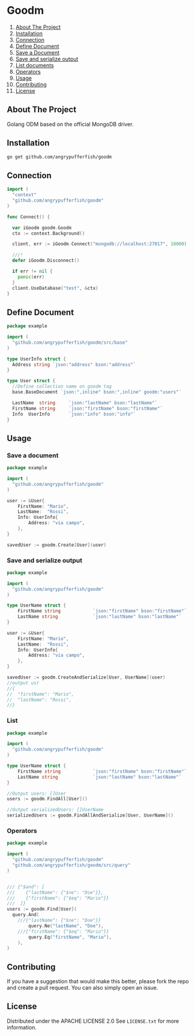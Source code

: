 # Goodm

<!-- TABLE OF CONTENTS -->

  <ol>
    <li><a href="#about-the-project">About The Project</a></li>
    <li><a href="#installation">Installation</a></li>
    <li><a href="#connection">Connection</a></li>
    <li><a href="#define-document">Define Document</a></li>
    <li><a href="#save-a-document">Save a Document</a></li>
    <li><a href="#save-and-serialize-output">Save and serialize output</a></li>
    <li><a href="#list-documents">List documents</a></li>
    <li><a href="#operators">Operators</a></li>
    <li><a href="#usage">Usage</a></li>
    <li><a href="#contributing">Contributing</a></li>
    <li><a href="#license">License</a></li>
  </ol>



<!-- ABOUT THE PROJECT -->
## About The Project

Golang ODM based on the official MongoDB driver.


<!-- GETTING STARTED -->
## Installation

```sh
go get github.com/angrypufferfish/goodm
```

## Connection

```go
import (
  "context"
  "github.com/angrypufferfish/goodm"
)

func Connect() {

  var iGoodm goodm.Goodm
  ctx := context.Background()

  client, err := iGoodm.Connect("mongodb://localhost:27017", 10000)

  ///!
  defer iGoodm.Disconnect()

  if err != nil {
    panic(err)
  }
  client.UseDatabase("test", &ctx)
}

```

## Define Document

```go
package example

import (
  "github.com/angrypufferfish/goodm/src/base"
)

type UserInfo struct {
  Address string `json:"address" bson:"address"`
}

type User struct {
  //Define collection name on goodm tag
  base.BaseDocument `json:",inline" bson:",inline" goodm:"users"`

  LastName  string     `json:"lastName" bson:"lastName"`
  FirstName string     `json:"firstName" bson:"firstName"`
  Info  UserInfo       `json:"info" bson:"info"`
}

```

## Usage

### Save a document

```go
package example

import (
  "github.com/angrypufferfish/goodm"
)

user := &User{
	FirstName: "Mario",
	LastName:  "Rossi",
	Info: UserInfo{
		Address: "via campo",
	},
}

savedUser := goodm.Create[User](user)

```

### Save and serialize output

```go
package example

import (
  "github.com/angrypufferfish/goodm"
)

type UserName struct {
	FirstName string            `json:"firstName" bson:"firstName"`
	LastName string             `json:"lastName" bson:"lastName"`
}

user := &User{
	FirstName: "Mario",
	LastName:  "Rossi",
	Info: UserInfo{
		Address: "via campo",
	},
}

savedUser := goodm.CreateAndSerialize[User, UserName](user)
//output usr
//{
//  "firstName": "Mario",
//  "lastName": "Rossi",
//}
```

### List

```go
package example

import (
  "github.com/angrypufferfish/goodm"
)

type UserName struct {
	FirstName string            `json:"firstName" bson:"firstName"`
	LastName string             `json:"lastName" bson:"lastName"`
}

//Output users: []User
users := goodm.FindAll[User]()

//Output serializedUsers: []UserName
serializedUsers := goodm.FindAllAndSerialize[User, UserName]()

```

### Operators

```go
package example

import (
  "github.com/angrypufferfish/goodm"
  "github.com/angrypufferfish/goodm/src/query"
)


/// {"$and": [
///    {"lastName": {"$ne": "Doe"}},
///    {"firstName": {"$eq": "Mario"}}
///  ]}
users := goodm.Find[User](
  query.And(
    ///{"lastName": {"$ne": "Doe"}}
		query.Ne("lastName", "Doe"),
    ///{"firstName": {"$eq": "Mario"}}
		query.Eq("firstName", "Mario"),
	),
)


```

<!-- CONTRIBUTING -->
## Contributing

If you have a suggestion that would make this better, please fork the repo and create a pull request. You can also simply open an issue.


<!-- LICENSE -->
## License

Distributed under the APACHE LICENSE 2.0 See `LICENSE.txt` for more information.